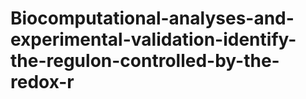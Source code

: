 # Biocomputational-analyses-and-experimental-validation-identify-the-regulon-controlled-by-the-redox-r